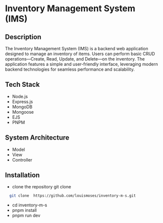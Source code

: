 # Inventory Management System (IMS)

## Description

The Inventory Management System (IMS) is a backend web application designed to manage an inventory of items. Users can perform basic CRUD operations—Create, Read, Update, and Delete—on the inventory. The application features a simple and user-friendly interface, leveraging modern backend technologies for seamless performance and scalability.

## Tech Stack

- Node.js
- Express.js
- MongoDB
- Mongoose
- EJS
- PNPM

## System Architecture

- Model
- View
- Controller

## Installation

- clone the repository
  git clone

```bash
  git clone  https://github.com/louismoses/inventory-m-s.git

```

- cd inventory-m-s
- pnpm install
- pnpm run dev
